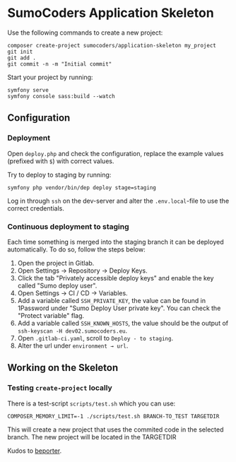 # SumoCoders Application Skeleton

Use the following commands to create a new project:

    composer create-project sumocoders/application-skeleton my_project
    git init
    git add .
    git commit -n -m "Initial commit"
    
Start your project by running:

    symfony serve
    symfony console sass:build --watch

## Configuration
### Deployment
Open `deploy.php` and check the configuration, replace the example values 
(prefixed with `$`) with correct values.

Try to deploy to staging by running:

    symfony php vendor/bin/dep deploy stage=staging
    
Log in through `ssh` on the dev-server and alter the `.env.local`-file to use the
correct credentials.

### Continuous deployment to staging
Each time something is merged into the staging branch it can be deployed 
automatically. To do so, follow the steps below:

1. Open the project in Gitlab.
2. Open Settings → Repository → Deploy Keys.
3. Click the tab "Privately accessible deploy keys" and enable the key called 
   "Sumo deploy user".
4. Open Settings → CI / CD → Variables.
5. Add a variable called `SSH_PRIVATE_KEY`, the value can be found in 1Password
   under "Sumo Deploy User private key". You can check the "Protect variable" 
   flag.
5. Add a variable called `SSH_KNOWN_HOSTS`, the value should be the output of 
    `ssh-keyscan -H dev02.sumocoders.eu`.
6. Open `.gitlab-ci.yaml`, scroll to `Deploy - to staging`.
7. Alter the url under `environment → url`.
    
## Working on the Skeleton
### Testing `create-project` locally

There is a test-script `scripts/test.sh` which you can use:

    COMPOSER_MEMORY_LIMIT=-1 ./scripts/test.sh BRANCH-TO_TEST TARGETDIR

This will create a new project that uses the commited code in the selected branch.
The new project will be located in the TARGETDIR

Kudos to [beporter](https://gist.github.com/beporter/31e7d1f5beeffda0da94).
